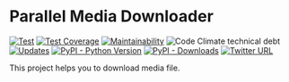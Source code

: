 # Parallel Media Downloader

[![Test](https://github.com/yukihiko-shinoda/parallel-media-downloader/workflows/Test/badge.svg)](https://github.com/yukihiko-shinoda/parallel-media-downloader/actions?query=workflow%3ATest)
[![Test Coverage](https://api.codeclimate.com/v1/badges/d8aa182721f860764d4d/test_coverage)](https://codeclimate.com/github/yukihiko-shinoda/parallel-media-downloader/test_coverage)
[![Maintainability](https://api.codeclimate.com/v1/badges/d8aa182721f860764d4d/maintainability)](https://codeclimate.com/github/yukihiko-shinoda/parallel-media-downloader/maintainability)
![Code Climate technical debt](https://img.shields.io/codeclimate/tech-debt/yukihiko-shinoda/parallel-media-downloader)
[![Updates](https://pyup.io/repos/github/yukihiko-shinoda/parallel-media-downloader/shield.svg)](https://pyup.io/repos/github/yukihiko-shinoda/parallel-media-downloader/)
[![PyPI - Python Version](https://img.shields.io/pypi/pyversions/parallelmediadownloader)](https://pypi.org/project/parallelmediadownloader/)
[![PyPI - Downloads](https://img.shields.io/pypi/dm/parallelmediadownloader)](https://pypi.org/project/parallelmediadownloader/)
[![Twitter URL](https://img.shields.io/twitter/url?style=social&url=https%3A%2F%2Fgithub.com%2Fyukihiko-shinoda%2Fparallel-media-downloader)](http://twitter.com/share?text=Parallel%20Media%20Downloader&url=https://pypi.org/project/parallelmediadownloader/&hashtags=python)

This project helps you to download media file.
